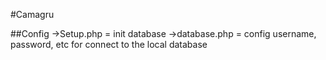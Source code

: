 #Camagru

##Config
	->Setup.php		= init database
	->database.php	= config username, password, etc for connect to the local database
